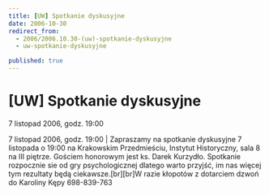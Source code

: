 ```yaml
---
title: [UW] Spotkanie dyskusyjne
date: 2006-10-30
redirect_from: 
  - 2006/2006.10.30-(uw)-spotkanie-dyskusyjne
  - uw-spotkanie-dyskusyjne

published: true
---
```




# [UW] Spotkanie dyskusyjne

<time>7 listopad 2006, godz. 19:00</time>

7 listopad 2006, godz. 19:00 | Zapraszamy na spotkanie dyskusyjne 7 listopada o 19:00 na Krakowskim Przedmieściu, Instytut Historyczny, sala 8 na III piętrze. Gościem honorowym jest ks. Darek Kurzydło. Spotkanie rozpocznie sie od gry psychologicznej dlatego warto przyjść, im nas więcej tym rezultaty będą ciekawsze.[br][br]W razie kłopotów z dotarciem dzwoń do Karoliny Kępy 698-839-763

<!--CONTENT FROM OLD SERVER (jos before 2013): 7 listopad 2006, godz. 19:00 | Zapraszamy na spotkanie dyskusyjne 7 listopada o 19:00 na Krakowskim Przedmieściu, Instytut Historyczny, sala 8 na III piętrze. Gościem honorowym jest ks. Darek Kurzydło. Spotkanie rozpocznie sie od gry psychologicznej dlatego warto przyjść, im nas więcej tym rezultaty będą ciekawsze.[br][br]W razie kłopotów z dotarciem dzwoń do Karoliny Kępy 698-839-763
-->

<!--{{json:{"created_date":"2006-10-30 09:34:20","publish_down":"0000-00-00 00:00:00","id":"403"}}}-->
